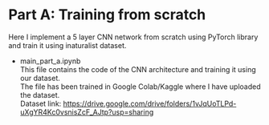 # Part A: Training from scratch

Here I implement a 5 layer CNN network from scratch using PyTorch library and train it using inaturalist dataset. <br>

* main_part_a.ipynb <br>
This file contains the code of the CNN architecture and training it using our dataset. <br>
The file has been trained in Google Colab/Kaggle where I have uploaded the dataset. <br>
Dataset link:  https://drive.google.com/drive/folders/1vJqUoTLPd-uXgYR4Kc0vsnisZcF_AJtp?usp=sharing
